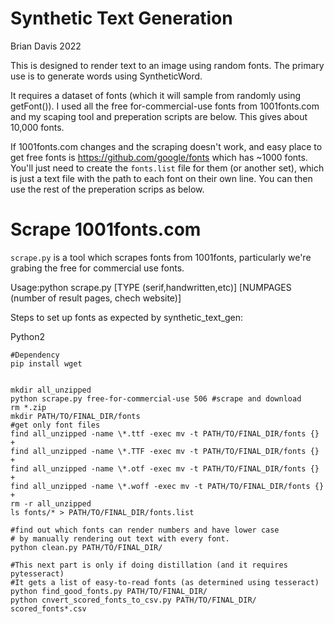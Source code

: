 # Synthetic Text Generation

Brian Davis 2022

This is designed to render text to an image using random fonts. The primary use is to generate words using SyntheticWord.

It requires a dataset of fonts (which it will sample from randomly using getFont()). I used all the free for-commercial-use fonts from 1001fonts.com and my scaping tool and preperation scripts are below. This gives about 10,000 fonts.

If 1001fonts.com changes and the scraping doesn't work, and easy place to get free fonts is https://github.com/google/fonts which has ~1000 fonts. You'll just need to create  the `fonts.list` file for them (or another set), which is just a text file with the path to each font on their own line. You can then use the rest of the preperation scrips as below.


# Scrape 1001fonts.com

`scrape.py` is a tool which scrapes fonts from 1001fonts, particularly we're grabing the free for commercial use fonts.

Usage:python scrape.py [TYPE (serif,handwritten,etc)] [NUMPAGES (number of result pages, chech website)]

Steps to set up fonts as expected by synthetic_text_gen:

Python2
```
#Dependency
pip install wget


mkdir all_unzipped
python scrape.py free-for-commercial-use 506 #scrape and download
rm *.zip
mkdir PATH/TO/FINAL_DIR/fonts
#get only font files
find all_unzipped -name \*.ttf -exec mv -t PATH/TO/FINAL_DIR/fonts {} +
find all_unzipped -name \*.TTF -exec mv -t PATH/TO/FINAL_DIR/fonts {} +
find all_unzipped -name \*.otf -exec mv -t PATH/TO/FINAL_DIR/fonts {} +
find all_unzipped -name \*.woff -exec mv -t PATH/TO/FINAL_DIR/fonts {} +
rm -r all_unzipped
ls fonts/* > PATH/TO/FINAL_DIR/fonts.list

#find out which fonts can render numbers and have lower case
# by manually rendering out text with every font.
python clean.py PATH/TO/FINAL_DIR/ 

#This next part is only if doing distillation (and it requires pytesseract)
#It gets a list of easy-to-read fonts (as determined using tesseract)
python find_good_fonts.py PATH/TO/FINAL_DIR/
python cnvert_scored_fonts_to_csv.py PATH/TO/FINAL_DIR/ scored_fonts*.csv
```
